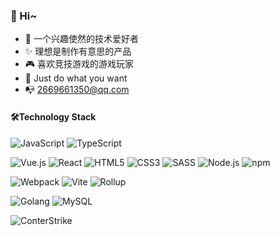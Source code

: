 
### 🤗 Hi~
- 🎈 一个兴趣使然的技术爱好者
- ✨ 理想是制作有意思的产品
- 🎮 喜欢竞技游戏的游戏玩家
- 🤔 Just do what you want
- 📭 2669661350@qq.com



#### 🛠️Technology Stack
![JavaScript](https://img.shields.io/badge/JavaScript-%23323330.svg?logo=javascript&logoColor=%23F7DF1E&style=flat-square)
![TypeScript](https://img.shields.io/badge/TypeScript-%23007acc.svg?logo=typescript&logoColor=white&style=flat-square)

<img src="https://img.shields.io/badge/Vue.js-%2335495e.svg?logo=Vue.js&logoColor=%234fc08d&style=flat-square" alt="Vue.js" /> <img src="https://img.shields.io/badge/React-%2320232a.svg?logo=React&logoColor=%2361dafb&style=flat-square" alt="React" /> <img src="https://img.shields.io/badge/Html5-%23e34f26.svg?logo=html5&logoColor=white&style=flat-square" alt="HTML5" /> <img src="https://img.shields.io/badge/CSS3-%231572b6.svg?logo=css3&logoColor=white&style=flat-square" alt="CSS3" /> <img src="https://img.shields.io/badge/Sass-%23CC6699.svg?logo=sass&logoColor=white&style=flat-square" alt="SASS" /> <img src="https://img.shields.io/badge/Node.js-%2343853d.svg?logo=node.js&logoColor=white&style=flat-square" alt="Node.js" /> <img src="https://img.shields.io/badge/NPM-%23cb0000.svg?logo=npm&logoColor=white&style=flat-square" alt="npm" /> 

<img src="https://img.shields.io/badge/Webpack-%231e72b3.svg?logo=Webpack&logoColor=white&style=flat-square" alt="Webpack" /> <img src="https://img.shields.io/badge/-Vite-%23646CFF?style=flat-square&logo=vite&logoColor=ffffff" alt="Vite" > <img src="https://img.shields.io/badge/Rollup-%23EC4A3F.svg?logo=rollup.js&logoColor=white&style=flat-square" alt="Rollup" > 


<img src="https://img.shields.io/badge/Golang-%23000000.svg?logo=goland&logoColor=white&style=flat-square" alt="Golang" /> <img src="https://img.shields.io/badge/MySQL-%234479a1.svg?logo=MySQL&logoColor=white&style=flat-square" alt="MySQL" /> 

<img src="https://img.shields.io/badge/ConterStrike-%23323330.svg?logo=Counter-Strike&logoColor=white&style=flat-square" alt="ConterStrike">
<!-- <img src="https://img.shields.io/badge/League%20of%20Legends-%231572b6.svg?logo=data:image/png;base64,iVBORw0KGgoAAAANSUhEUgAAABAAAAAQCAYAAAAf8/9hAAAABGdBTUEAALGPC/xhBQAAACBjSFJN
AAB6JgAAgIQAAPoAAACA6AAAdTAAAOpgAAA6mAAAF3CculE8AAAABmJLR0QA/wD/AP+gvaeTAAAD
BUlEQVQ4ywXBTWtcVRzA4d+595x77p07kzuTycu0EatSK6ZV1I2oXahF6EZEFEQQuhK/gS6krly5
9gu4FdwIdmMQjJWArVoJqKixiUlo02Qy73Pf/8fnUR+9u753bjlJCvHQOmQ4mZBmKYHx0LrGR4Er
iJoRJvBRrqIUxUIjYmc/HenlhVb386/H8cmsRWwPmM9SnOfwVEAjgLk6R0UH7acoCurCwznHamvI
tSuh1rX2q+MpHI8e4s3X4I2nHeMHY5qx8MVmwG3vVdJkHcl24fQQdBdGY9zJl5R1p9ImXsUG9+H5
t7ixt8sl8xnX3nuGo7nj1sYLLL30CsPZiNl4GUyMVB4uirHjFYKoiZ5nGa6YQf8mefcCdw9LUvHI
bIzunUEaEVoBTuNMiUoFVx/hRsJkOkD3hwOc8yETPD8CJRhVggehpDQalmFV4YIIHcZIC2Q+AMk5
PRngNW2BROfBPovMSrS2RIHGlSXlSZ98NGWeCxgPlTRwgQ+5UFQ1cWTwPFJqZYHHUaf38J1DdEwt
CuUqoqbFJgndR7r01lp4UQt/9WHQIcYXdF0UkI/ApeC3qSQjy3NM3MT5DXKvhUliKr9gsL9PuXWL
qP6PxaUONQM8XwqcCNgO1EsgJSiFjQMGO99z8OM25v6U4R9Dxhu/sHBwg6vtb0jTLtZU6MgaPJlC
ZwpZmzyHPC/QbU2Y/UB2c5v+T2fxGwtcTEZ8+sGUrfQy3/YvYO3PaGMVyrZg0eB2/0TZmvEkI+vv
8OFVS3+eYcO7nF9VPPdUj0uXn+Dj6x1M0qWRtNF4glJteFCyVmzw8osJzWJGIBXvvP0kvbZBasFT
FYuPdtjaE7b/OctKe4I2ProSSzHbhTvXWXvsNjvpGf7aHCH+IrVLaTY0YSvGCy3hryWbd2roXUEG
XzEfHaGj0NdLvYuwss7f9ev89p0gs9+pzTrKm6KXV8HlqMSAqtAiJOpfloMUG1qtJy7sf/K+rub5
PUwA9fyUan5MKbuIQFkK1AI4tPHwKSnF0ek0ORzGo/8Bgrtusx1kJV8AAAAldEVYdGRhdGU6Y3Jl
YXRlADIwMjItMDktMTRUMTY6MTU6NDkrMDA6MDCkh9RtAAAAJXRFWHRkYXRlOm1vZGlmeQAyMDIy
LTA5LTE0VDE2OjE1OjQ5KzAwOjAw1dps0QAAACh0RVh0ZGF0ZTp0aW1lc3RhbXAAMjAyMi0wOS0x
NFQxNjoxNTo0OSswMDowMILPTQ4AAAAASUVORK5CYII=&style=flat-square" alt="League of Legends"> -->

